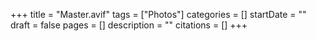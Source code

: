 +++
title = "Master.avif"
tags = ["Photos"]
categories = []
startDate = ""
draft = false
pages = []
description = ""
citations = []
+++
